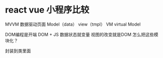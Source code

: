 # react vue 小程序比较
MVVM  数据驱动页面
Model（data） view（tmpl） VM virtual Model

DOM编程是开端
DOM + JS 数据状态就变量 
视图的改变就是DOM
怎么把这些模块化？

封装到类里面 